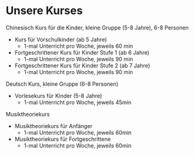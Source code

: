 # Unsere Kurses

Chinesisch Kurs für die Kinder, kleine Gruppe (5-8 Jahre), 6-8 Personen

- Kurs für Vorschulkinder (ab 5 Jahre)
  - 1-mal Unterricht pro Woche, jeweils 60 min
- Fortgeschrittener Kurs für Kinder Stufe 1 (ab 6 Jahre)
  - 1-mal Unterricht pro Woche, jeweils 90 min
- Fortgeschrittener Kurs für Kinder Stufe 2 (ab 7 Jahre)
  - 1-mal Unterricht pro Woche, jeweils 90 min

Deutsch Kurs, kleine Gruppe (6-8 Personen)

- Vorlesekurs für Kinder (5-8 Jahre)
  - 1-mal Unterricht pro Woche, jeweils 45min

Musiktheoriekurs

- Musiktheoriekurs für Anfänger
  - 1-mal Unterricht pro Woche, jeweils 60min
- Musiktheoriekurs für Fortgeschrittene
  - 1-mal Unterricht pro Woche, jeweils 60min
